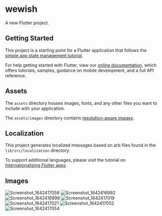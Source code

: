 # wewish

A new Flutter project.

## Getting Started

This project is a starting point for a Flutter application that follows the
[simple app state management
tutorial](https://flutter.dev/docs/development/data-and-backend/state-mgmt/simple).

For help getting started with Flutter, view our
[online documentation](https://flutter.dev/docs), which offers tutorials,
samples, guidance on mobile development, and a full API reference.

## Assets

The `assets` directory houses images, fonts, and any other files you want to
include with your application.

The `assets/images` directory contains [resolution-aware
images](https://flutter.dev/docs/development/ui/assets-and-images#resolution-aware).

## Localization

This project generates localized messages based on arb files found in
the `lib/src/localization` directory.

To support additional languages, please visit the tutorial on
[Internationalizing Flutter
apps](https://flutter.dev/docs/development/accessibility-and-localization/internationalization)


## Images
![Screenshot_1642417058](https://user-images.githubusercontent.com/62127798/149757786-e067aa36-292a-47eb-aa54-eecbbf2e6434.png)
![Screenshot_1642416992](https://user-images.githubusercontent.com/62127798/149757791-27f83ac9-a744-4fb1-9101-38b4f3c0c0ef.png)
![Screenshot_1642416998](https://user-images.githubusercontent.com/62127798/149757793-498653b9-bde0-4430-ace8-eb5800c0f377.png)
![Screenshot_1642417019](https://user-images.githubusercontent.com/62127798/149757795-dd4a86f9-2563-4d50-b332-7c74c1e4c369.png)
![Screenshot_1642417021](https://user-images.githubusercontent.com/62127798/149757798-7a9561b0-3988-417f-8167-27114ec3cf11.png)
![Screenshot_1642417052](https://user-images.githubusercontent.com/62127798/149757803-04eeb506-efe1-452c-8f2a-c0a63460470d.png)
![Screenshot_1642417054](https://user-images.githubusercontent.com/62127798/149757804-328ce921-8a11-43e3-817a-1cd3eea9b98a.png)
